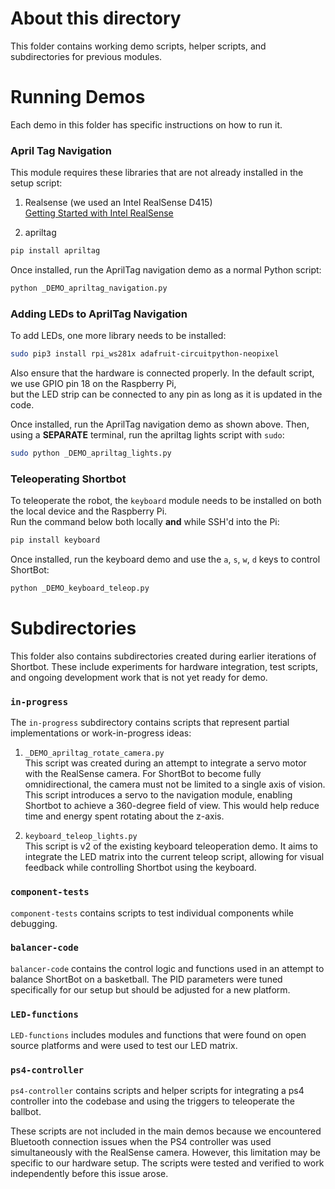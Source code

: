 # About this directory
This folder contains working demo scripts, helper scripts, and subdirectories for previous modules.

# Running Demos
Each demo in this folder has specific instructions on how to run it.

### April Tag Navigation
This module requires these libraries that are not already installed in the setup script:

1. Realsense (we used an Intel RealSense D415)  
   [Getting Started with Intel RealSense](https://www.intelrealsense.com/get-started-depth-camera/)

2. apriltag
```bash
pip install apriltag
```

Once installed, run the AprilTag navigation demo as a normal Python script:
```bash
python _DEMO_apriltag_navigation.py
```

### Adding LEDs to AprilTag Navigation
To add LEDs, one more library needs to be installed:
```bash
sudo pip3 install rpi_ws281x adafruit-circuitpython-neopixel
```

Also ensure that the hardware is connected properly. In the default script, we use GPIO pin 18 on the Raspberry Pi,  
but the LED strip can be connected to any pin as long as it is updated in the code.

Once installed, run the AprilTag navigation demo as shown above. Then, using a **SEPARATE** terminal, run the apriltag lights script with `sudo`:
```bash
sudo python _DEMO_apriltag_lights.py
```

### Teleoperating Shortbot
To teleoperate the robot, the `keyboard` module needs to be installed on both the local device and the Raspberry Pi.  
Run the command below both locally **and** while SSH'd into the Pi:
```bash
pip install keyboard
```

Once installed, run the keyboard demo and use the `a`, `s`, `w`, `d` keys to control ShortBot:
```bash
python _DEMO_keyboard_teleop.py
```

# Subdirectories
This folder also contains subdirectories created during earlier iterations of Shortbot. These include experiments for hardware integration, test scripts, and ongoing development work that is not yet ready for demo.

### `in-progress`
The `in-progress` subdirectory contains scripts that represent partial implementations or work-in-progress ideas:

1. `_DEMO_apriltag_rotate_camera.py`  
   This script was created during an attempt to integrate a servo motor with the RealSense camera. For ShortBot to become fully omnidirectional,
   the camera must not be limited to a single axis of vision. This script introduces a servo to the navigation module, enabling Shortbot to
   achieve a 360-degree field of view. This would help reduce time and energy spent rotating about the z-axis.

2. `keyboard_teleop_lights.py`  
   This script is v2 of the existing keyboard teleoperation demo. It aims to integrate the LED matrix into the current teleop script,
    allowing for visual feedback while controlling Shortbot using the keyboard.

### `component-tests`
`component-tests` contains scripts to test individual components while debugging.

### `balancer-code`
`balancer-code` contains the control logic and functions used in an attempt to balance ShortBot on a basketball. 
The PID parameters were tuned specifically for our setup but should be adjusted for a new platform.

### `LED-functions`
`LED-functions` includes modules and functions that were found on open source platforms and were used to test our LED matrix.

### `ps4-controller`
`ps4-controller` contains scripts and helper scripts for integrating a ps4 controller into the codebase and using the triggers to teleoperate the ballbot. 

These scripts are not included in the main demos because we encountered Bluetooth connection issues when the PS4 controller was used simultaneously with the RealSense camera. 
However, this limitation may be specific to our hardware setup. The scripts were tested and verified to work independently before this issue arose.
